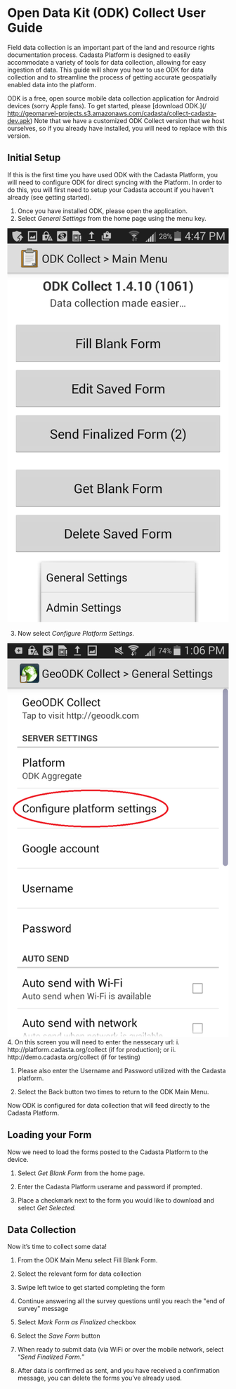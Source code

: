 # Open Data Kit \(ODK\) Collect User Guide

Field data collection is an important part of the land and resource rights documentation process. Cadasta Platform is designed to easily accommodate a variety of tools for data collection, allowing for easy ingestion of data. This guide will show you how to use ODK for data collection and to streamline the process of getting accurate geospatially enabled data into the platform.

ODK is a free, open source mobile data collection application for Android devices \(sorry Apple fans\). To get started, please [download ODK.](/ http://geomarvel-projects.s3.amazonaws.com/cadasta/collect-cadasta-dev.apk) Note that we have a customized ODK Collect version that we host ourselves, so if you already have installed, you will need to replace with this version.

## **Initial Setup**

If this is the first time you have used ODK with the Cadasta Platform, you will need to configure ODK for direct syncing with the  Platform. In order to do this, you will first need to setup your Cadasta account if you haven't already \(see getting started\).

1. Once you have installed ODK, please open the application.
2. Select _General Settings_ from the home page using the menu key.

  ![](/assets/odk_homepage.png)

3. Now select _Configure Platform Settings._

![](/assets/odk_configuresettings.png)
4. On this screen you will need to enter the nessecary url:
  i. http:\/\/platform.cadasta.org\/collect \(if for production\); or
  ii. http:\/\/demo.cadasta.org\/collect \(if for testing\)

1. Please also enter the Username and Password utilized with the Cadasta platform.

2. Select the Back button two times to return to the ODK Main Menu.


Now ODK is configured for data collection that will feed directly to the Cadasta Platform.

## Loading your Form

Now we need to load the forms posted to the Cadasta Platform to the device.

1. Select _Get Blank Form_ from the home page.

2. Enter the Cadasta Platform userame and password if prompted.

3. Place a checkmark next to the form you would like to download and select _Get Selected._


## Data Collection

Now it’s time to collect some data!

1. From the ODK Main Menu select Fill Blank Form.

2. Select the relevant form for data collection

3. Swipe left twice to get started completing the form

4. Continue answering all the survey questions until you reach the "end of survey" message

5. Select _Mark Form as Finalized_ checkbox

6. Select the _Save Form_ button

7. When ready to submit data \(via WiFi or over the mobile network, select “_Send Finalized Form._”

8. After data is confirmed as sent, and you have received a confirmation message, you can delete the forms you’ve already used.


